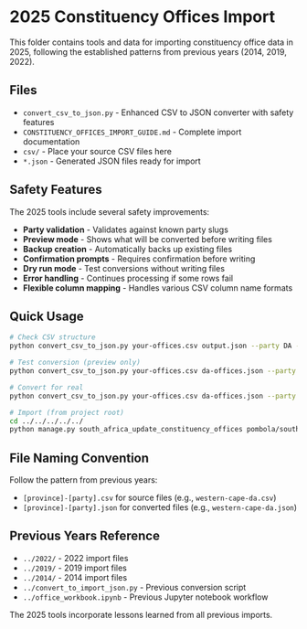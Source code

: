 # 2025 Constituency Offices Import

This folder contains tools and data for importing constituency office data in 2025, following the established patterns from previous years (2014, 2019, 2022).

## Files

- `convert_csv_to_json.py` - Enhanced CSV to JSON converter with safety features
- `CONSTITUENCY_OFFICES_IMPORT_GUIDE.md` - Complete import documentation
- `csv/` - Place your source CSV files here
- `*.json` - Generated JSON files ready for import

## Safety Features

The 2025 tools include several safety improvements:

- **Party validation** - Validates against known party slugs
- **Preview mode** - Shows what will be converted before writing files
- **Backup creation** - Automatically backs up existing files
- **Confirmation prompts** - Requires confirmation before writing
- **Dry run mode** - Test conversions without writing files
- **Error handling** - Continues processing if some rows fail
- **Flexible column mapping** - Handles various CSV column name formats

## Quick Usage

```bash
# Check CSV structure
python convert_csv_to_json.py your-offices.csv output.json --party DA --show-columns

# Test conversion (preview only)
python convert_csv_to_json.py your-offices.csv da-offices.json --party DA --dry-run

# Convert for real
python convert_csv_to_json.py your-offices.csv da-offices.json --party DA

# Import (from project root)
cd ../../../../../
python manage.py south_africa_update_constituency_offices pombola/south_africa/data/constituencies_and_offices/source_data/2025/da-offices.json --verbose
```

## File Naming Convention

Follow the pattern from previous years:
- `[province]-[party].csv` for source files (e.g., `western-cape-da.csv`)
- `[province]-[party].json` for converted files (e.g., `western-cape-da.json`)

## Previous Years Reference

- `../2022/` - 2022 import files
- `../2019/` - 2019 import files  
- `../2014/` - 2014 import files
- `../convert_to_import_json.py` - Previous conversion script
- `../office_workbook.ipynb` - Previous Jupyter notebook workflow

The 2025 tools incorporate lessons learned from all previous imports.
